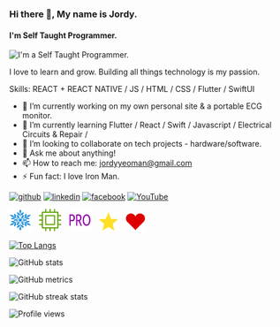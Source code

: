 ### Hi there 👋, My name is Jordy.

#### I'm Self Taught Programmer.

![I'm a Self Taught Programmer.](https://images.pexels.com/photos/3184454/pexels-photo-3184454.jpeg?auto=compress&cs=tinysrgb&dpr=2&h=650&w=940)

I love to learn and grow. Building all things technology is my passion.

Skills: REACT + REACT NATIVE / JS / HTML / CSS / Flutter / SwiftUI

- 🔭 I’m currently working on my own personal site & a portable ECG monitor.
- 🌱 I’m currently learning Flutter / React / Swift / Javascript / Electrical Circuits & Repair /
- 👯 I’m looking to collaborate on tech projects - hardware/software.
- 💬 Ask me about anything!
- 📫 How to reach me: jordyyeoman@gmail.com
- ⚡ Fun fact: I love Iron Man.

[<img src='https://cdn.jsdelivr.net/npm/simple-icons@3.0.1/icons/github.svg' alt='github' height='40'>](https://github.com/jordyyeoman) [<img src='https://cdn.jsdelivr.net/npm/simple-icons@3.0.1/icons/linkedin.svg' alt='linkedin' height='40'>](https://www.linkedin.com/in/jordy-yeoman-001397193/) [<img src='https://cdn.jsdelivr.net/npm/simple-icons@3.0.1/icons/facebook.svg' alt='facebook' height='40'>](https://www.facebook.com/jordy.yeoman) [<img src='https://cdn.jsdelivr.net/npm/simple-icons@3.0.1/icons/youtube.svg' alt='YouTube' height='40'>](https://www.youtube.com/channel/UCLQNIbJTpwBJfVbjB7bNZCw)

<a href='https://archiveprogram.github.com/'><img src='https://raw.githubusercontent.com/acervenky/animated-github-badges/master/assets/acbadge.gif' width='40' height='40'></a> <a href='https://docs.github.com/en/developers'><img src='https://raw.githubusercontent.com/acervenky/animated-github-badges/master/assets/devbadge.gif' width='40' height='40'></a> <a href='https://github.com/pricing'><img src='https://raw.githubusercontent.com/acervenky/animated-github-badges/master/assets/pro.gif' width='40' height='40'></a> <a href='https://stars.github.com/'><img src='https://raw.githubusercontent.com/acervenky/animated-github-badges/master/assets/starbadge.gif' width='35' height='35'></a> <a href='https://docs.github.com/en/github/supporting-the-open-source-community-with-github-sponsors'><img src='https://raw.githubusercontent.com/acervenky/animated-github-badges/master/assets/sponsorbadge.gif' width='35' height='35'></a>

[![Top Langs](https://github-readme-stats.vercel.app/api/top-langs/?username=jordyyeoman)](https://github.com/anuraghazra/github-readme-stats)

![GitHub stats](https://github-readme-stats.vercel.app/api?username=jordyyeoman&show_icons=true)

![GitHub metrics](https://metrics.lecoq.io/jordyyeoman)

![GitHub streak stats](https://github-readme-streak-stats.herokuapp.com/?user=jordyyeoman)

![Profile views](https://gpvc.arturio.dev/jordyyeoman)
